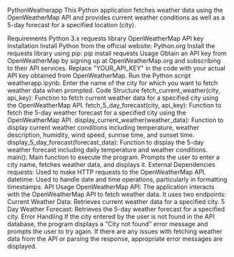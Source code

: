 PythonWeatherapp
This Python application fetches weather data using the OpenWeatherMap API and provides current weather conditions as well as a 5-day forecast for a specified location (city).

Requirements Python 3.x requests library OpenWeatherMap API key Installation Install Python from the official website: Python.org Install the requests library using pip: pip install requests Usage Obtain an API key from OpenWeatherMap by signing up at OpenWeatherMap.org and subscribing to their API services. Replace "YOUR_API_KEY" in the code with your actual API key obtained from OpenWeatherMap. Run the Python script weatherapp.ipynb. Enter the name of the city for which you want to fetch weather data when prompted. Code Structure fetch_current_weather(city, api_key): Function to fetch current weather data for a specified city using the OpenWeatherMap API. fetch_5_day_forecast(city, api_key): Function to fetch the 5-day weather forecast for a specified city using the OpenWeatherMap API. display_current_weather(weather_data): Function to display current weather conditions including temperature, weather description, humidity, wind speed, sunrise time, and sunset time. display_5_day_forecast(forecast_data): Function to display the 5-day weather forecast including daily temperature and weather conditions. main(): Main function to execute the program. Prompts the user to enter a city name, fetches weather data, and displays it. External Dependencies requests: Used to make HTTP requests to the OpenWeatherMap API. datetime: Used to handle date and time operations, particularly in formatting timestamps. API Usage OpenWeatherMap API: The application interacts with the OpenWeatherMap API to fetch weather data. It uses two endpoints: Current Weather Data: Retrieves current weather data for a specified city. 5 Day Weather Forecast: Retrieves the 5-day weather forecast for a specified city. Error Handling If the city entered by the user is not found in the API database, the program displays a "City not found" error message and prompts the user to try again. If there are any issues with fetching weather data from the API or parsing the response, appropriate error messages are displayed.
